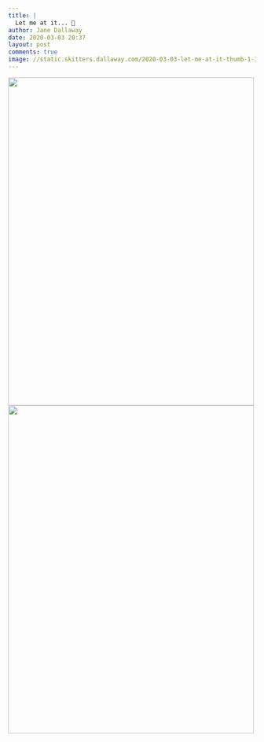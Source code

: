 ```yaml
---
title: |
  Let me at it... 🦚
author: Jane Dallaway
date: 2020-03-03 20:37
layout: post
comments: true
image: //static.skitters.dallaway.com/2020-03-03-let-me-at-it-thumb-1-IMG-0309.JPG
---
```


<div>
        <a href="//static.skitters.dallaway.com/2020-03-03-let-me-at-it-fullsize-1-IMG-0309.JPG">
          <img src="//static.skitters.dallaway.com/2020-03-03-let-me-at-it-thumb-1-IMG-0309.JPG" width="500" height="667"/>
        </a>
      </div><div>
        <a href="//static.skitters.dallaway.com/2020-03-03-let-me-at-it-fullsize-2-IMG-0310.JPG">
          <img src="//static.skitters.dallaway.com/2020-03-03-let-me-at-it-thumb-2-IMG-0310.JPG" width="500" height="667"/>
        </a>
      </div>


  
      